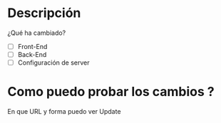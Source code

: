 # Descripción 

¿Qué ha cambiado?

- [ ] Front-End 
- [ ] Back-End 
- [ ] Configuración de server 

# Como puedo probar los cambios ? 
En que URL y forma puedo ver Update

